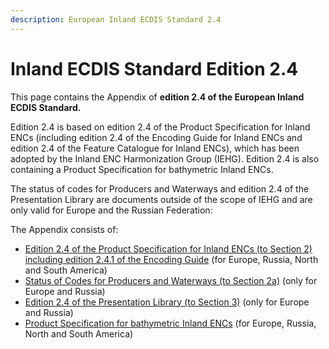 ```yaml
---
description: European Inland ECDIS Standard 2.4
---
```


# Inland ECDIS Standard Edition 2.4

This page contains the Appendix of **edition 2.4 of the European Inland ECDIS Standard.** 

Edition 2.4 is based on edition 2.4 of the Product Specification for Inland ENCs \(including edition 2.4 of the Encoding Guide for Inland ENCs and edition 2.4 of the Feature Catalogue for Inland ENCs\), which has been adopted by the Inland ENC Harmonization Group \(IEHG\). Edition 2.4 is also containing a Product Specification for bathymetric Inland ENCs.

The status of codes for Producers and Waterways and edition 2.4 of the Presentation Library are documents outside of the scope of IEHG and are only valid for Europe and the Russian Federation:

The Appendix consists of:

* [Edition 2.4 of the Product Specification for Inland ENCs \(to Section 2\) including edition 2.4.1 of the Encoding Guide](ienc-product-specification-2.4/) \(for Europe, Russia, North and South America\)
* [Status of Codes for Producers and Waterways \(to Section 2a\)](https://ienc.gitbook.io/ienc-main/status-of-codes-for-producers-and-waterways) \(only for Europe and Russia\)
* [Edition 2.4 of the Presentation Library \(to Section 3\)](status-of-the-ienc-presentation-library-2.4/) \(only for Europe and Russia\)
* [Product Specification for bathymetric Inland ENCs](bienc-prodspec-24/) \(for Europe, Russia, North and South America\)



